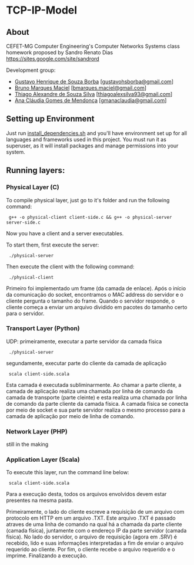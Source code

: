 # TCP-IP-Model

## About

CEFET-MG Computer Engineering's Computer Networks Systems class homework
proposed by Sandro Renato Dias <https://sites.google.com/site/sandrord>

Development group:
* [Gustavo Henrique de Souza Borba](https://github.com/gustavohsborba)  [gustavohsborba@gmail.com]
* [Bruno Marques Maciel](https://github.com/brunomaciel)  [bmarques.maciel@gmail.com]
* [Thiago Alexandre de Souza Silva](https://github.com/thiagoalexsilva)  [thiagoalexsilva93@gmail.com]
* [Ana Cláudia Gomes de Mendonça](https://github.com/gmanaclaudia)  [gmanaclaudia@gmail.com]


## Setting up Environment

Just run [install_dependencies.sh](https://github.com/gustavohsborba/TCP-IP-Model/blob/master/install_dependencies.sh)
and you'll have environment set up for all languages and frameworks used in
this project. You must run it as superuser, as it will install packages
and manage permissions into your system.

## Running layers:

### Physical Layer (C)

To compile physical layer, just go to it's folder and run the following command:
```shell
 g++ -o physical-client client-side.c && g++ -o physical-server server-side.c
```
Now you have a client and a server executables. 

To start them, first execute the server:
```shell
 ./physical-server
```
Then execute the client with the following command:
```shell
 ./physical-client
```

Primeiro foi implementado um frame (da camada de enlace). Após o início da comunicação do socket, encontramos o MAC address do servidor e o cliente pergunta o tamanho do frame. Quando o servidor responde, o cliente começa a enviar um arquivo dividido em pacotes do tamanho certo para o servidor.


### Transport Layer (Python)

UDP:
 primeiramente, executar a parte servidor da camada física
```shell
 ./physical-server
```
 segundamente, executar parte do cliente da camada de aplicação
```shell
 scala client-side.scala
```

Esta camada é executada subliminarmente. Ao chamar a parte cliente, a camada de aplicação realiza uma chamada por linha de comando da camada de transporte (parte cleinte) e esta realiza uma chamada por linha de comando da parte cliente da camada física. A camada física se conecta por meio de socket e sua parte servidor realiza o mesmo processo para a camada de aplicação por meio de linha de comando.

### Network Layer (PHP)

still in the making

### Application Layer (Scala)

To execute this layer, run the command line below:
```shell
 scala client-side.scala
```
Para a execução desta, todos os arquivos envolvidos devem estar presentes na mesma pasta.

Primeiramente, o lado do cliente escreve a requisição de um arquivo com protocolo em HTTP em um arquivo .TXT. Este arquivo .TXT é passado atraves de uma linha de comando na qual há a chamada da parte cliente (camada física), juntamente com o endereço IP da parte servidor (camada física). No lado do servidor, o arquivo de requisição (agora em .SRV) é recebido, lido e suas informações interpretadas a fim de enviar o arquivo requerido ao cliente. Por fim, o cliente recebe o arquivo requerido e o imprime. Finalizando a execução.
